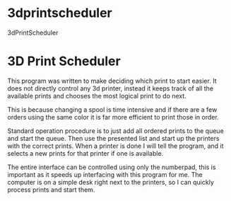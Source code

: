 # 3dprintscheduler
3dPrintScheduler

# 3D Print Scheduler

This program was written to make deciding which print to start easier. 
It does not directly control any 3d printer, instead it keeps track of all the available prints and
chooses the most logical print to do next.

This is because changing a spool is time intensive and if there are a few orders using the same color it is 
far more efficient to print those in order.

Standard operation procedure is to just add all ordered prints to the queue and start the queue. Then use the
presented list and start up the printers with the correct prints. When a printer is done I will tell the program,
and it selects a new prints for that printer if one is available.

The entire interface can be controlled using only the numberpad, this is important as it speeds up interfacing
with this program for me. The computer is on a simple desk right next to the printers,
so I can quickly process prints and start them.
